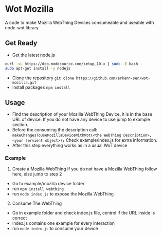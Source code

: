 # Wot Mozilla 

A code to make Mozilla WebThing Devices consumeable and useable with node-wot library

## Get Ready
* Get the latest node.js
```bash
curl -sL https://deb.nodesource.com/setup_10.x | sudo -E bash -
sudo apt-get install -y nodejs
```
* Clone the repository
	`git clone https://github.com/erkann-sen/wot-mozilla.git`
* Install packages
	`npm install`

## Usage 

* Find the description of your Mozilla WebThing Device, it is in the base URL of device.
	If you do not have any device to use jump to example section.
* Before the consuming the description call:
`makeChangesToUseMozillaDeviceWithWot(<the WebThing Description>, <your servient object>);`
	Check example/index.js for extra information.
* After this step everything works as in a usual WoT device

### Example
1. Create a Mozilla WebThing 
If you do not have a Mozilla WebThing follow here, else jump to step 2
* Go to example/mozilla device folder
* run `npm install webthing`
* run `node index.js` to expose the Mozilla WebThing

2. Consume The WebThing
* Go in example folder and check index.js file, control if the URL inside is correct
* index.js contains one example for every interaction
* run `node index.js` to consume your device

